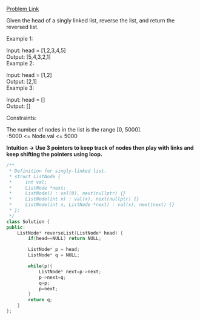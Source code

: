 [Problem Link](https://leetcode.com/problems/reverse-linked-list/description/?envType=daily-question&envId=2024-03-21)<br>

Given the head of a singly linked list, reverse the list, and return the reversed list.<br>

 

Example 1:<br>


Input: head = [1,2,3,4,5]<br>
Output: [5,4,3,2,1]<br>
Example 2:<br>


Input: head = [1,2]<br>
Output: [2,1]<br>
Example 3:<br>

Input: head = []<br>
Output: []<br>
 

Constraints:<br>

The number of nodes in the list is the range [0, 5000].<br>
-5000 <= Node.val <= 5000<br>

__Intuition -> Use 3 pointers to keep track of nodes then play with links and keep shifting the pointers using loop.__

```C++
/**
 * Definition for singly-linked list.
 * struct ListNode {
 *     int val;
 *     ListNode *next;
 *     ListNode() : val(0), next(nullptr) {}
 *     ListNode(int x) : val(x), next(nullptr) {}
 *     ListNode(int x, ListNode *next) : val(x), next(next) {}
 * };
 */
class Solution {
public:
    ListNode* reverseList(ListNode* head) {
        if(head==NULL) return NULL;

        ListNode* p = head;
        ListNode* q = NULL;

        while(p){
            ListNode* next=p->next;
            p->next=q;
            q=p;
            p=next;
        }
        return q;
    }
};
```
